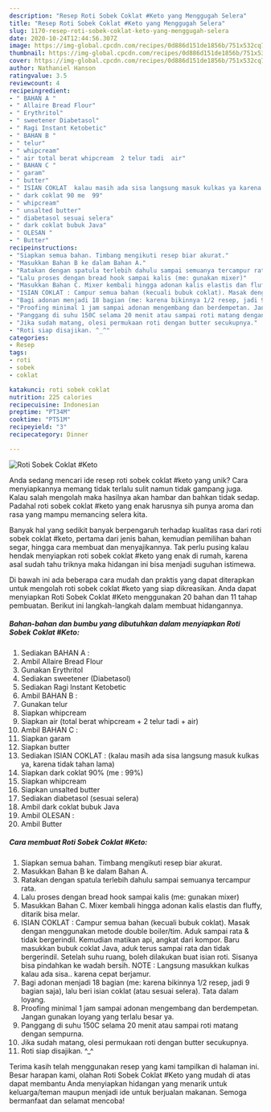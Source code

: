 ```yaml
---
description: "Resep Roti Sobek Coklat #Keto yang Menggugah Selera"
title: "Resep Roti Sobek Coklat #Keto yang Menggugah Selera"
slug: 1170-resep-roti-sobek-coklat-keto-yang-menggugah-selera
date: 2020-10-24T12:44:56.307Z
image: https://img-global.cpcdn.com/recipes/0d886d151de1856b/751x532cq70/roti-sobek-coklat-keto-foto-resep-utama.jpg
thumbnail: https://img-global.cpcdn.com/recipes/0d886d151de1856b/751x532cq70/roti-sobek-coklat-keto-foto-resep-utama.jpg
cover: https://img-global.cpcdn.com/recipes/0d886d151de1856b/751x532cq70/roti-sobek-coklat-keto-foto-resep-utama.jpg
author: Nathaniel Hanson
ratingvalue: 3.5
reviewcount: 4
recipeingredient:
- " BAHAN A "
- " Allaire Bread Flour"
- " Erythritol"
- " sweetener Diabetasol"
- " Ragi Instant Ketobetic"
- " BAHAN B "
- " telur"
- " whipcream"
- " air total berat whipcream  2 telur tadi  air"
- " BAHAN C "
- " garam"
- " butter"
- " ISIAN COKLAT  kalau masih ada sisa langsung masuk kulkas ya karena tidak tahan lama"
- " dark coklat 90 me  99"
- " whipcream"
- " unsalted butter"
- " diabetasol sesuai selera"
- " dark coklat bubuk Java"
- " OLESAN "
- " Butter"
recipeinstructions:
- "Siapkan semua bahan. Timbang mengikuti resep biar akurat."
- "Masukkan Bahan B ke dalam Bahan A."
- "Ratakan dengan spatula terlebih dahulu sampai semuanya tercampur rata."
- "Lalu proses dengan bread hook sampai kalis (me: gunakan mixer)"
- "Masukkan Bahan C. Mixer kembali hingga adonan kalis elastis dan fluffy, ditarik bisa melar."
- "ISIAN COKLAT : Campur semua bahan (kecuali bubuk coklat). Masak dengan menggunakan metode double boiler/tim. Aduk sampai rata &amp; tidak bergerindil. Kemudian matikan api, angkat dari kompor. Baru masukkan bubuk coklat Java, aduk terus sampai rata dan tidak bergerindil. Setelah suhu ruang, boleh dilakukan buat isian roti. Sisanya bisa pindahkan ke wadah bersih. NOTE : Langsung masukkan kulkas kalau ada sisa.. karena cepat berjamur."
- "Bagi adonan menjadi 18 bagian (me: karena bikinnya 1/2 resep, jadi 9 bagian saja), lalu beri isian coklat (atau sesuai selera). Tata dalam loyang."
- "Proofing minimal 1 jam sampai adonan mengembang dan berdempetan. Jangan gunakan loyang yang terlalu besar ya."
- "Panggang di suhu 150C selama 20 menit atau sampai roti matang dengan sempurna."
- "Jika sudah matang, olesi permukaan roti dengan butter secukupnya."
- "Roti siap disajikan. ^_^"
categories:
- Resep
tags:
- roti
- sobek
- coklat

katakunci: roti sobek coklat 
nutrition: 225 calories
recipecuisine: Indonesian
preptime: "PT34M"
cooktime: "PT51M"
recipeyield: "3"
recipecategory: Dinner

---
```



![Roti Sobek Coklat #Keto](https://img-global.cpcdn.com/recipes/0d886d151de1856b/751x532cq70/roti-sobek-coklat-keto-foto-resep-utama.jpg)

Anda sedang mencari ide resep roti sobek coklat #keto yang unik? Cara menyiapkannya memang tidak terlalu sulit namun tidak gampang juga. Kalau salah mengolah maka hasilnya akan hambar dan bahkan tidak sedap. Padahal roti sobek coklat #keto yang enak harusnya sih punya aroma dan rasa yang mampu memancing selera kita.

Banyak hal yang sedikit banyak berpengaruh terhadap kualitas rasa dari roti sobek coklat #keto, pertama dari jenis bahan, kemudian pemilihan bahan segar, hingga cara membuat dan menyajikannya. Tak perlu pusing kalau hendak menyiapkan roti sobek coklat #keto yang enak di rumah, karena asal sudah tahu triknya maka hidangan ini bisa menjadi suguhan istimewa.




Di bawah ini ada beberapa cara mudah dan praktis yang dapat diterapkan untuk mengolah roti sobek coklat #keto yang siap dikreasikan. Anda dapat menyiapkan Roti Sobek Coklat #Keto menggunakan 20 bahan dan 11 tahap pembuatan. Berikut ini langkah-langkah dalam membuat hidangannya.

<!--inarticleads1-->

##### Bahan-bahan dan bumbu yang dibutuhkan dalam menyiapkan Roti Sobek Coklat #Keto:

1. Sediakan  BAHAN A :
1. Ambil  Allaire Bread Flour
1. Gunakan  Erythritol
1. Sediakan  sweetener (Diabetasol)
1. Sediakan  Ragi Instant Ketobetic
1. Ambil  BAHAN B :
1. Gunakan  telur
1. Siapkan  whipcream
1. Siapkan  air (total berat whipcream + 2 telur tadi + air)
1. Ambil  BAHAN C :
1. Siapkan  garam
1. Siapkan  butter
1. Sediakan  ISIAN COKLAT : (kalau masih ada sisa langsung masuk kulkas ya, karena tidak tahan lama)
1. Siapkan  dark coklat 90% (me : 99%)
1. Siapkan  whipcream
1. Siapkan  unsalted butter
1. Sediakan  diabetasol (sesuai selera)
1. Ambil  dark coklat bubuk Java
1. Ambil  OLESAN :
1. Ambil  Butter




<!--inarticleads2-->

##### Cara membuat Roti Sobek Coklat #Keto:

1. Siapkan semua bahan. Timbang mengikuti resep biar akurat.
1. Masukkan Bahan B ke dalam Bahan A.
1. Ratakan dengan spatula terlebih dahulu sampai semuanya tercampur rata.
1. Lalu proses dengan bread hook sampai kalis (me: gunakan mixer)
1. Masukkan Bahan C. Mixer kembali hingga adonan kalis elastis dan fluffy, ditarik bisa melar.
1. ISIAN COKLAT : Campur semua bahan (kecuali bubuk coklat). Masak dengan menggunakan metode double boiler/tim. Aduk sampai rata &amp; tidak bergerindil. Kemudian matikan api, angkat dari kompor. Baru masukkan bubuk coklat Java, aduk terus sampai rata dan tidak bergerindil. Setelah suhu ruang, boleh dilakukan buat isian roti. Sisanya bisa pindahkan ke wadah bersih. NOTE : Langsung masukkan kulkas kalau ada sisa.. karena cepat berjamur.
1. Bagi adonan menjadi 18 bagian (me: karena bikinnya 1/2 resep, jadi 9 bagian saja), lalu beri isian coklat (atau sesuai selera). Tata dalam loyang.
1. Proofing minimal 1 jam sampai adonan mengembang dan berdempetan. Jangan gunakan loyang yang terlalu besar ya.
1. Panggang di suhu 150C selama 20 menit atau sampai roti matang dengan sempurna.
1. Jika sudah matang, olesi permukaan roti dengan butter secukupnya.
1. Roti siap disajikan. ^_^




Terima kasih telah menggunakan resep yang kami tampilkan di halaman ini. Besar harapan kami, olahan Roti Sobek Coklat #Keto yang mudah di atas dapat membantu Anda menyiapkan hidangan yang menarik untuk keluarga/teman maupun menjadi ide untuk berjualan makanan. Semoga bermanfaat dan selamat mencoba!
